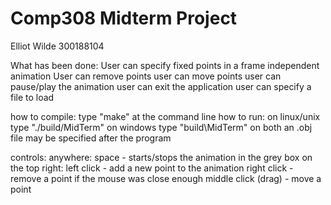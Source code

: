 Comp308 Midterm Project
===============

Elliot Wilde 300188104

What has been done: 
User can specify fixed points in a frame independent animation
User can remove points
user can move points
user can pause/play the animation
user can exit the application
user can specify a file to load

how to compile:
type "make" at the command line
how to run:
on linux/unix type "./build/MidTerm"
on windows type "build\MidTerm"
on both an .obj file may be specified after the program

controls:
anywhere:
space - starts/stops the animation
in the grey box on the top right:
left click - add a new point to the animation
right click - remove a point if the mouse was close enough
middle click (drag) - move a point
